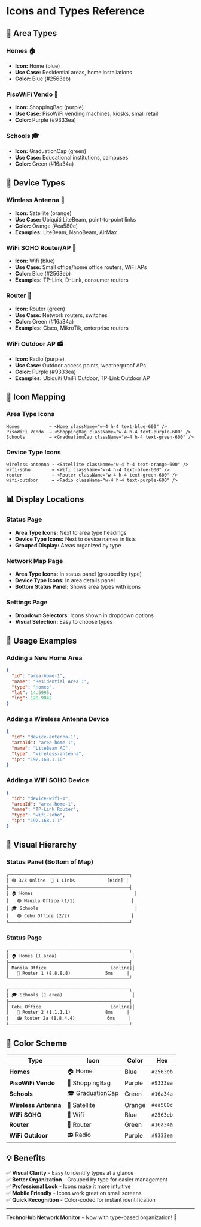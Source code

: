 # Icons and Types Reference

## 🏢 Area Types

### Homes 🏠
- **Icon:** Home (blue)
- **Use Case:** Residential areas, home installations
- **Color:** Blue (#2563eb)

### PisoWiFi Vendo 🛒
- **Icon:** ShoppingBag (purple)
- **Use Case:** PisoWiFi vending machines, kiosks, small retail
- **Color:** Purple (#9333ea)

### Schools 🎓
- **Icon:** GraduationCap (green)
- **Use Case:** Educational institutions, campuses
- **Color:** Green (#16a34a)

## 📡 Device Types

### Wireless Antenna 📡
- **Icon:** Satellite (orange)
- **Use Case:** Ubiquiti LiteBeam, point-to-point links
- **Color:** Orange (#ea580c)
- **Examples:** LiteBeam, NanoBeam, AirMax

### WiFi SOHO Router/AP 📶
- **Icon:** Wifi (blue)
- **Use Case:** Small office/home office routers, WiFi APs
- **Color:** Blue (#2563eb)
- **Examples:** TP-Link, D-Link, consumer routers

### Router 🔌
- **Icon:** Router (green)
- **Use Case:** Network routers, switches
- **Color:** Green (#16a34a)
- **Examples:** Cisco, MikroTik, enterprise routers

### WiFi Outdoor AP 📻
- **Icon:** Radio (purple)
- **Use Case:** Outdoor access points, weatherproof APs
- **Color:** Purple (#9333ea)
- **Examples:** Ubiquiti UniFi Outdoor, TP-Link Outdoor AP

## 🎨 Icon Mapping

### Area Type Icons
```tsx
Homes           → <Home className="w-4 h-4 text-blue-600" />
PisoWiFi Vendo  → <ShoppingBag className="w-4 h-4 text-purple-600" />
Schools         → <GraduationCap className="w-4 h-4 text-green-600" />
```

### Device Type Icons
```tsx
wireless-antenna → <Satellite className="w-4 h-4 text-orange-600" />
wifi-soho        → <Wifi className="w-4 h-4 text-blue-600" />
router           → <Router className="w-4 h-4 text-green-600" />
wifi-outdoor     → <Radio className="w-4 h-4 text-purple-600" />
```

## 📊 Display Locations

### Status Page
- **Area Type Icons:** Next to area type headings
- **Device Type Icons:** Next to device names in lists
- **Grouped Display:** Areas organized by type

### Network Map Page
- **Area Type Icons:** In status panel (grouped by type)
- **Device Type Icons:** In area details panel
- **Bottom Status Panel:** Shows area types with icons

### Settings Page
- **Dropdown Selectors:** Icons shown in dropdown options
- **Visual Selection:** Easy to choose types

## 🎯 Usage Examples

### Adding a New Home Area
```json
{
  "id": "area-home-1",
  "name": "Residential Area 1",
  "type": "Homes",
  "lat": 14.5995,
  "lng": 120.9842
}
```

### Adding a Wireless Antenna Device
```json
{
  "id": "device-antenna-1",
  "areaId": "area-home-1",
  "name": "LiteBeam AC",
  "type": "wireless-antenna",
  "ip": "192.168.1.10"
}
```

### Adding a WiFi SOHO Device
```json
{
  "id": "device-wifi-1",
  "areaId": "area-home-1",
  "name": "TP-Link Router",
  "type": "wifi-soho",
  "ip": "192.168.1.1"
}
```

## 📱 Visual Hierarchy

### Status Panel (Bottom of Map)
```
┌─────────────────────────────────────────────┐
│ 🟢 3/3 Online  🔵 1 Links            [Hide] │
├─────────────────────────────────────────────┤
│ 🏠 Homes                                      │
│   🟢 Manila Office (1/1)                     │
│ 🎓 Schools                                    │
│   🟢 Cebu Office (2/2)                       │
└─────────────────────────────────────────────┘
```

### Status Page
```
┌─────────────────────────────────────────────┐
│ 🏠 Homes (1 area)                            │
├─────────────────────────────────────────────┤
│ Manila Office                        [online]│
│   🔌 Router 1 (8.8.8.8)             5ms     │
└─────────────────────────────────────────────┘

┌─────────────────────────────────────────────┐
│ 🎓 Schools (1 area)                          │
├─────────────────────────────────────────────┤
│ Cebu Office                          [online]│
│   🔌 Router 2 (1.1.1.1)             8ms     │
│   📻 Router 2a (8.8.4.4)            6ms     │
└─────────────────────────────────────────────┘
```

## 🎨 Color Scheme

| Type | Icon | Color | Hex |
|------|------|-------|-----|
| **Homes** | 🏠 Home | Blue | `#2563eb` |
| **PisoWiFi Vendo** | 🛒 ShoppingBag | Purple | `#9333ea` |
| **Schools** | 🎓 GraduationCap | Green | `#16a34a` |
| **Wireless Antenna** | 📡 Satellite | Orange | `#ea580c` |
| **WiFi SOHO** | 📶 Wifi | Blue | `#2563eb` |
| **Router** | 🔌 Router | Green | `#16a34a` |
| **WiFi Outdoor** | 📻 Radio | Purple | `#9333ea` |

## 💡 Benefits

✅ **Visual Clarity** - Easy to identify types at a glance  
✅ **Better Organization** - Grouped by type for easier management  
✅ **Professional Look** - Icons make it more intuitive  
✅ **Mobile Friendly** - Icons work great on small screens  
✅ **Quick Recognition** - Color-coded for instant identification  

---

**TechnoHub Network Monitor** - Now with type-based organization! 🎯

